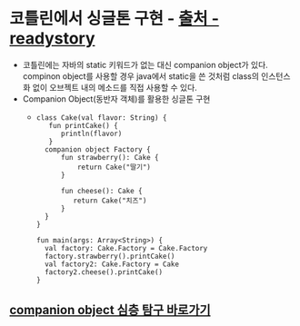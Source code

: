 # 코틀린에서 싱글톤 구현 - [출처 - readystory](https://readystory.tistory.com/84)
* 코틀린에는 자바의 static 키워드가 없는 대신 companion object가 있다. compinon object를 사용할 경우 java에서 static을 쓴 것처럼 class의 인스턴스화 없이 오브젝트 내의 메소드를 직접 사용할 수 있다.
* Companion Object(동반자 객체)를 활용한 싱글톤 구현
  * ```kotiln
    class Cake(val flavor: String) {
       fun printCake() {
          println(flavor)
       }
      companion object Factory {
          fun strawberry(): Cake {
              return Cake("딸기")
          }
 
          fun cheese(): Cake {
             return Cake("치즈")
          }
      }
    }
 
    fun main(args: Array<String>) {
      val factory: Cake.Factory = Cake.Factory
      factory.strawberry().printCake()
      val factory2: Cake.Factory = Cake
      factory2.cheese().printCake()
    }
    
## [companion object 심층 탐구 바로가기](https://github.com/sdk0213/Developer-Track/blob/master/안드로이드%20공부(Kotlin)/Companion%20Object%20는%20static%20과%20같을까%3F.md)
